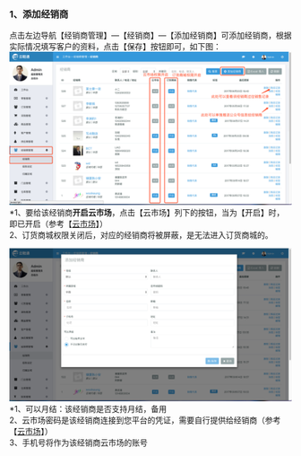 ### 1、添加经销商

点击左边导航【经销商管理】—【经销商】—【添加经销商】可添加经销商，根据实际情况填写客户的资料，点击【保存】按钮即可，如下图：![](/assets/jxsgl-jxs-1.png)\*1、要给该经销商**开启云市场**，点击【云市场】列下的按钮，当为【开启】时，即已开启（参考【[云市场](/yun-shi-chang.md)】）  
  2、订货商城权限关闭后，对应的经销商将被屏蔽，是无法进入订货商城的。

![](/assets/jxsgl-jxs-2.png)\*1、可以月结：该经销商是否支持月结，备用  
  2、云市场密码是该经销商连接到您平台的凭证，需要自行提供给经销商（参考【[云市场](/yun-shi-chang.md)】）  
  3、手机号将作为该经销商云市场的账号

